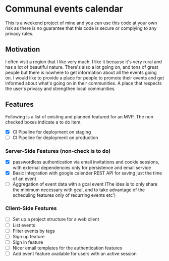 # Communal events calendar
This is a weekend project of mine and you can use this code at your own risk as there is no guarantee that this code is secure or complying to any privacy rules.

## Motivation
I often visit a region that I like very much. I like it because it's very rural and has a lot of beautiful nature.
There's also a lot going on, and tons of great people but there is nowhere to get information about all the events
going on. I would like to provide a place for people to promote their events and get informed about what's going on
in their communities. A place that respects the user's privacy and strengthen local communities.

## Features
Following is a list of existing and planned featured for an MVP. The non checked boxes indicate a to do item.

- [x] CI Pipeline for deployment on staging
- [ ] CI Pipeline for deployment on production

### Server-Side Features (non-check is to do)
- [x] passwordless authentication via email invitations and cookie sessions, with external dependencies only for persistence and email service
- [x] Basic integration with google calender REST API for saving just the time of an event
- [ ] Aggregation of event data with a gcal event (The idea is to only share the minimum necessary with gcal, and to take advantage of the scheduling features only of recurring events etc')

### Client-Side Features
- [ ] Set up a project structure for a web client
- [ ] List events
- [ ] Filter events by tags
- [ ] Sign up feature
- [ ] Sign in feature
- [ ] Nicer email templates for the authentication features
- [ ] Add event feature available for users with an active session
